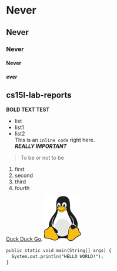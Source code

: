 # Never
## Never
### Never
#### Never
##### ever
cs15l-lab-reports
---
**BOLD TEXT TEST** <br>
* list
* list1
* list2 <br>
This is an `inline code` right here. <br>
***REALLY IMPORTANT***
>To be or not to be
1. first
2. second
3. third
4. fourth
  <html>
      <head>
      </head>
   </html>

[Duck Duck Go](https://duckduckgo.com).
![Tux, the Linux mascot](/tux.png)
```
public static void main(String[] args) {
  System.out.println("HELLO WORLD!");
}
```
